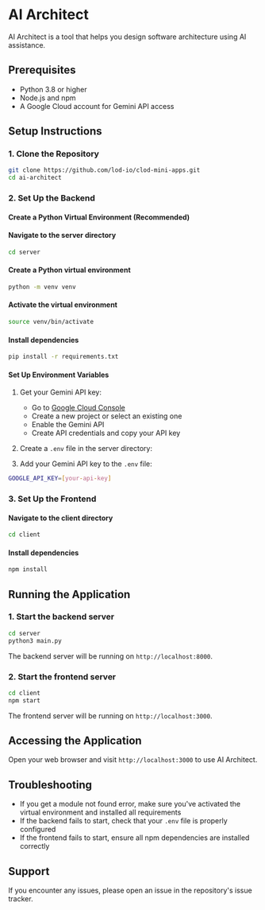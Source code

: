 # AI Architect

AI Architect is a tool that helps you design software architecture using AI assistance.

## Prerequisites

- Python 3.8 or higher
- Node.js and npm
- A Google Cloud account for Gemini API access

## Setup Instructions

### 1. Clone the Repository

```bash
git clone https://github.com/lod-io/clod-mini-apps.git
cd ai-architect
```

### 2. Set Up the Backend

#### Create a Python Virtual Environment (Recommended)

#### Navigate to the server directory

```bash
cd server
```

#### Create a Python virtual environment

```bash
python -m venv venv
```

#### Activate the virtual environment

```bash
source venv/bin/activate
```

#### Install dependencies

```bash
pip install -r requirements.txt
```

#### Set Up Environment Variables

1. Get your Gemini API key:

   - Go to [Google Cloud Console](https://console.cloud.google.com)
   - Create a new project or select an existing one
   - Enable the Gemini API
   - Create API credentials and copy your API key

2. Create a `.env` file in the server directory:
3. Add your Gemini API key to the `.env` file:

```bash
GOOGLE_API_KEY=[your-api-key]
```

### 3. Set Up the Frontend

#### Navigate to the client directory

```bash
cd client
```

#### Install dependencies

```bash
npm install
```

## Running the Application

### 1. Start the backend server

```bash
cd server
python3 main.py
```

The backend server will be running on `http://localhost:8000`.

### 2. Start the frontend server

```bash
cd client
npm start
```

The frontend server will be running on `http://localhost:3000`.

## Accessing the Application

Open your web browser and visit `http://localhost:3000` to use AI Architect.

## Troubleshooting

- If you get a module not found error, make sure you've activated the virtual environment and installed all requirements
- If the backend fails to start, check that your `.env` file is properly configured
- If the frontend fails to start, ensure all npm dependencies are installed correctly

## Support

If you encounter any issues, please open an issue in the repository's issue tracker.
